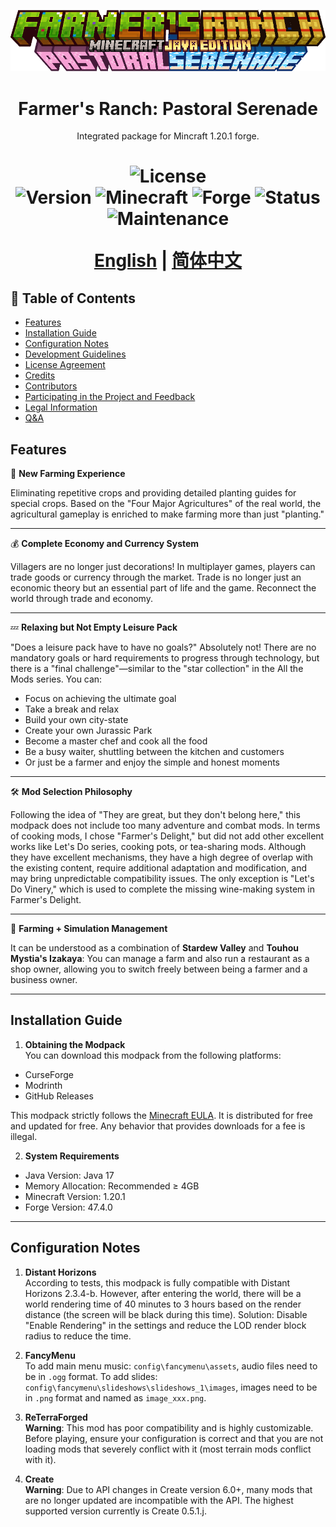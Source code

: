 <p align="center"><img src="https://github.com/y271727uy/farmers-ranch-modpack/blob/main/image/logo_three.png" alt="Logo"></p>
<h1 align="center">Farmer's Ranch: Pastoral Serenade</h1>
<p align="center">Integrated package for Mincraft 1.20.1 forge.</p>
<h1 align="center">

![License](https://img.shields.io/badge/license-LGPL--3.0(Partial)-blue.svg)  
![Version](https://img.shields.io/badge/version-6.5.1-green.svg)
![Minecraft](https://img.shields.io/badge/Minecraft-1.20.1-%2365C737) 
![Forge](https://img.shields.io/badge/Forge-47.4.0-%23E04E14)
![Status](https://img.shields.io/badge/status-active-brightgreen.svg)
![Maintenance](https://img.shields.io/badge/maintained-yes-green.svg)
 
[English](https://github.com/y271727uy/farmers-ranch-modpack/tree/main) | [简体中文](https://github.com/y271727uy/farmers-ranch-modpack/blob/main/README-CN.md)

</h1>

## 📜 Table of Contents
- [Features](#-features)
- [Installation Guide](#-installation-guide)
- [Configuration Notes](#-configuration-notes)
- [Development Guidelines](#-development-guidelines)
- [License Agreement](#-license-agreement)
- [Credits](#-credits)
- [Contributors](#-contributors)
- [Participating in the Project and Feedback](#-participating-in-the-project-and-feedback)
- [Legal Information](#-legal-information)
- [Q&A](#-q&a)

## Features
🌾 **New Farming Experience**

Eliminating repetitive crops and providing detailed planting guides for special crops.
Based on the "Four Major Agricultures" of the real world, the agricultural gameplay is enriched to make farming more than just "planting."

---
💰 **Complete Economy and Currency System**

Villagers are no longer just decorations! In multiplayer games, players can trade goods or currency through the market.
Trade is no longer just an economic theory but an essential part of life and the game.
Reconnect the world through trade and economy.

---
💤 **Relaxing but Not Empty Leisure Pack**

"Does a leisure pack have to have no goals?" Absolutely not!
There are no mandatory goals or hard requirements to progress through technology, but there is a "final challenge"—similar to the "star collection" in the All the Mods series.
You can:
- Focus on achieving the ultimate goal
- Take a break and relax
- Build your own city-state
- Create your own Jurassic Park
- Become a master chef and cook all the food
- Be a busy waiter, shuttling between the kitchen and customers
- Or just be a farmer and enjoy the simple and honest moments

---
🛠 **Mod Selection Philosophy**

Following the idea of "They are great, but they don't belong here," this modpack does not include too many adventure and combat mods.
In terms of cooking mods, I chose "Farmer's Delight," but did not add other excellent works like Let's Do series, cooking pots, or tea-sharing mods.
Although they have excellent mechanisms, they have a high degree of overlap with the existing content, require additional adaptation and modification, and may bring unpredictable compatibility issues.
The only exception is "Let's Do Vinery," which is used to complete the missing wine-making system in Farmer's Delight.

---
🍲 **Farming + Simulation Management**

It can be understood as a combination of **Stardew Valley** and **Touhou Mystia's Izakaya**:
You can manage a farm and also run a restaurant as a shop owner, allowing you to switch freely between being a farmer and a business owner.

---

## Installation Guide

 1. **Obtaining the Modpack**   
You can download this modpack from the following platforms:
- CurseForge
- Modrinth
- GitHub Releases

This modpack strictly follows the [Minecraft EULA](https://www.minecraft.net/zh-hans/eula). It is distributed for free and updated for free. Any behavior that provides downloads for a fee is illegal.

 2. **System Requirements**  
- Java Version: Java 17
- Memory Allocation: Recommended ≥ 4GB
- Minecraft Version: 1.20.1
- Forge Version: 47.4.0

---

## Configuration Notes

 1. **Distant Horizons**  
According to tests, this modpack is fully compatible with Distant Horizons 2.3.4-b. However, after entering the world, there will be a world rendering time of 40 minutes to 3 hours based on the render distance (the screen will be black during this time).
Solution: Disable "Enable Rendering" in the settings and reduce the LOD render block radius to reduce the time.

 2. **FancyMenu**  
To add main menu music: `config\fancymenu\assets`, audio files need to be in `.ogg` format.
To add slides: `config\fancymenu\slideshows\slideshows_1\images`, images need to be in `.png` format and named as `image_xxx.png`.

 3. **ReTerraForged**  
**Warning**: This mod has poor compatibility and is highly customizable. Before playing, ensure your configuration is correct and that you are not loading mods that severely conflict with it (most terrain mods conflict with it).

 4. **Create**  
**Warning**: Due to API changes in Create version 6.0+, many mods that are no longer updated are incompatible with the API. The highest supported version currently is Create 0.5.1.j.